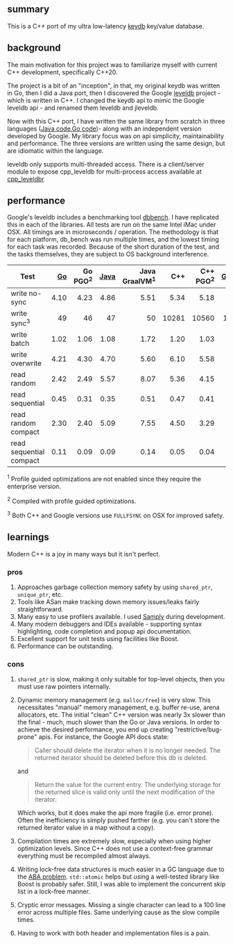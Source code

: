 ## summary

This is a C++ port of my ultra low-latency [keydb](https://github.com/robaho/leveldb) key/value database.

## background

The main motivation for this project was to familiarize myself with current C++ development, specifically C++20.

The project is a bit of an "inception", in that, my original keydb was written in Go, then I did a Java port, then I discovered the Google [leveldb](https://github.com/google/leveldb/tree/068d5ee1a3ac40dabd00d211d5013af44be55bea) project - which is written in C++. I changed the keydb api to mimic the Google leveldb api - and renamed them leveldb and jleveldb.

Now with this C++ port, I have written the same library from scratch in three languages ([Java code](https://github.com/robaho/jleveldb),[Go code](https://github.com/robaho/leveldb))- along with an independent version developed by Google. My library focus was on api simplicity, maintainability and performance. The three versions are written using the same design, but are idiomatic within the language.

leveldb only supports multi-threaded access. There is a client/server module to expose cpp_leveldb for multi-process access available at [cpp_leveldbr](https://github.com/robaho/cpp_leveldbr)

## performance

Google's leveldb includes a benchmarking tool [dbbench](https://github.com/google/leveldb/blob/068d5ee1a3ac40dabd00d211d5013af44be55bea/benchmarks/db_bench.cc). I have replicated this in each of the libraries. All tests are run on the same Intel iMac under OSX. All timings are in microseconds / operation. The methodology is that for each platform, db_bench was run multiple times, and the lowest timing for each task was recorded. Because of the short duration of the test, and the tasks themselves, they are subject to OS background interference.

| Test | [Go](https://github.com/robaho/leveldb)     | Go PGO<sup>2</sup> | [Java](https://github.com/robaho/jleveldb) | Java GraalVM<sup>1</sup> | C++ | C++ PGO<sup>2</sup> | [Google](https://github.com/google/leveldb/tree/068d5ee1a3ac40dabd00d211d5013af44be55bea) |
| --- | ---: | ---: |---: | ---: | ---: | ---: | ---: |
| write no-sync | 4.10 | 4.23 |4.86 | 5.51 |5.34 | 5.18 | 4.60 |
| write sync<sup>3</sup> | 49 | 46 |47 | 50 |10281 | 10560 | 10023 |
| write batch | 1.02 | 1.06 |1.08 | 1.72 | 1.20 | 1.03 | 1.94 |
| write overwrite | 4.21 | 4.30 |4.70 | 5.60 | 6.10 | 5.58 | 8.20 |
| read random | 2.42 | 2.49 |5.57 | 8.07 | 5.36 | 4.15 | 4.74 |
| read sequential | 0.45 | 0.31 |0.35 | 0.51 | 0.47 | 0.41 | 0.15 |
| read random compact | 2.30 | 2.40 |5.09 | 7.55 | 4.50 | 3.29 | 2.13 |
| read sequential compact | 0.11 | 0.09 |0.09 | 0.14 | 0.05 | 0.04 | 0.12 |

<sup>1</sup> Profile guided optimizations are not enabled since they require the enterprise version.

<sup>2</sup> Compiled with profile guided optimizations.

<sup>3</sup> Both C++ and Google versions use `FULLFSYNC` on OSX for improved safety.

## learnings

Modern C++ is a joy in many ways but it isn't perfect.

### pros

1. Approaches garbage collection memory safety by using `shared_ptr`, `unique_ptr`, etc.
1. Tools like ASan make tracking down memory issues/leaks fairly straightforward.
1. Many easy to use profilers available. I used [Samply](https://github.com/mstange/samply) during development.
1. Many modern debuggers and IDEs available - supporting syntax highlighting, code completion and popup api documentation.
1. Excellent support for unit tests using facilities like Boost.
1. Performance can be outstanding.

### cons

1. `shared_ptr` is slow, making it only suitable for top-level objects, then you must use raw pointers internally.
1. Dynamic memory management (e.g. `malloc/free`) is very slow. This necessitates "manual" memory management, e.g. buffer re-use, arena allocators, etc. The initial "clean" C++ version was nearly 3x slower than the final - much, much slower than the Go or Java versions. In order to achieve the desired performance, you end up creating "restrictive/bug-prone" apis. For instance, the Google API docs state:

    > Caller should delete the iterator when it is no longer needed.
    The returned iterator should be deleted before this db is deleted.

    and

    > Return the value for the current entry.  The underlying storage for
    the returned slice is valid only until the next modification of the iterator.

    Which works, but it does make the api more fragile (i.e. error prone). Often the inefficiency is simply pushed farther (e.g. you can't store the returned iterator value in a map without a copy).

1. Compilation times are extremely slow, especially when using higher optimization levels. Since C++ does not use a context-free grammar everything must be recompiled almost always.
1. Writing lock-free data structures is much easier in a GC language due to the [ABA problem](https://en.wikipedia.org/wiki/ABA_problem). `std::atomic` helps but using a well-tested library like Boost is probably safer. Still, I was able to implement the concurrent skip list in a lock-free manner.
1. Cryptic error messages. Missing a single character can lead to a 100 line error across multiple files. Same underlying cause as the slow compile times.
1. Having to work with both header and implementation files is a pain.
